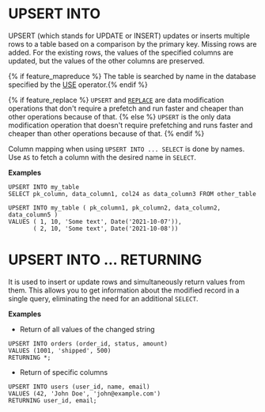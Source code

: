 # UPSERT INTO

UPSERT (which stands for UPDATE or INSERT) updates or inserts multiple rows to a table based on a comparison by the primary key. Missing rows are added. For the existing rows, the values of the specified columns are updated, but the values of the other columns are preserved.

{% if feature_mapreduce %} The table is searched by name in the database specified by the [USE](../use.md) operator.{% endif %}

{% if feature_replace %}
`UPSERT` and [`REPLACE`](../replace_into.md) are data modification operations that don't require a prefetch and run faster and cheaper than other operations because of that.
{% else %}
`UPSERT` is the only data modification operation that doesn't require prefetching and runs faster and cheaper than other operations because of that.
{% endif %}

Column mapping when using `UPSERT INTO ... SELECT` is done by names. Use `AS` to fetch a column with the desired name in `SELECT`.

**Examples**

```yql
UPSERT INTO my_table
SELECT pk_column, data_column1, col24 as data_column3 FROM other_table
```

```yql
UPSERT INTO my_table ( pk_column1, pk_column2, data_column2, data_column5 )
VALUES ( 1, 10, 'Some text', Date('2021-10-07')),
       ( 2, 10, 'Some text', Date('2021-10-08'))
```

# UPSERT INTO ... RETURNING

It is used to insert or update rows and simultaneously return values from them. This allows you to get information about the modified record in a single query, eliminating the need for an additional `SELECT`.

**Examples**

* Return of all values of the changed string

``` yql
UPSERT INTO orders (order_id, status, amount)
VALUES (1001, 'shipped', 500)
RETURNING *;
```

* Return of specific columns

``` yql
UPSERT INTO users (user_id, name, email)
VALUES (42, 'John Doe', 'john@example.com')
RETURNING user_id, email;
```
